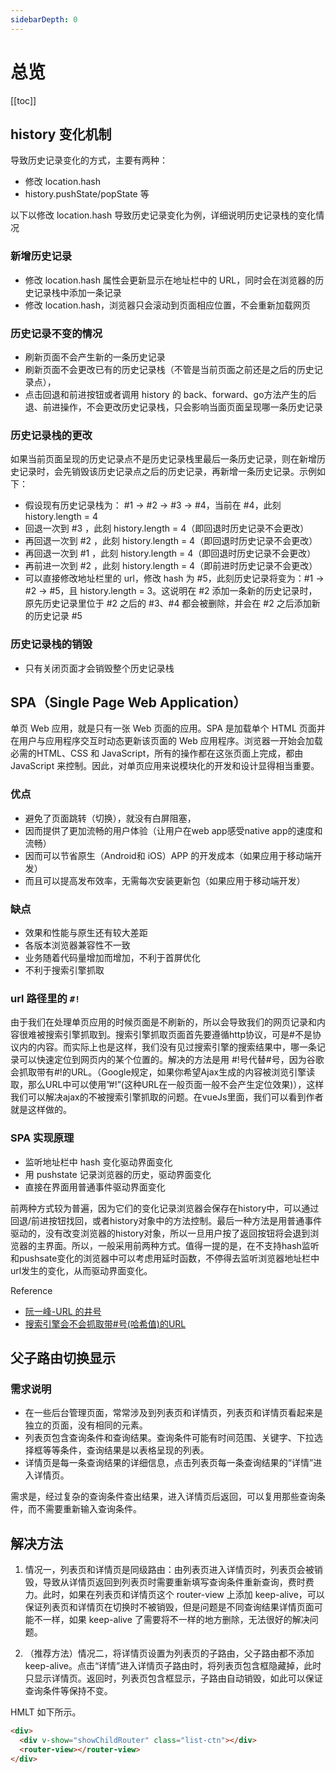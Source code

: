 ```yaml
---
sidebarDepth: 0
---
```


# 总览

[[toc]]

## history 变化机制

导致历史记录变化的方式，主要有两种：

- 修改 location.hash
- history.pushState/popState 等

以下以修改 location.hash 导致历史记录变化为例，详细说明历史记录栈的变化情况

### 新增历史记录

- 修改 location.hash 属性会更新显示在地址栏中的 URL，同时会在浏览器的历史记录栈中添加一条记录
- 修改 location.hash，浏览器只会滚动到页面相应位置，不会重新加载网页

### 历史记录不变的情况

- 刷新页面不会产生新的一条历史记录
- 刷新页面不会更改已有的历史记录栈（不管是当前页面之前还是之后的历史记录点），
- 点击回退和前进按钮或者调用 history 的 back、forward、go方法产生的后退、前进操作，不会更改历史记录栈，只会影响当面页面呈现哪一条历史记录

### 历史记录栈的更改

如果当前页面呈现的历史记录点不是历史记录栈里最后一条历史记录，则在新增历史记录时，会先销毁该历史记录点之后的历史记录，再新增一条历史记录。示例如下：

- 假设现有历史记录栈为： #1 -> #2 -> #3 -> #4，当前在 #4，此刻 history.length = 4
- 回退一次到 #3 ，此刻 history.length = 4（即回退时历史记录不会更改）
- 再回退一次到 #2 ，此刻 history.length = 4（即回退时历史记录不会更改）
- 再回退一次到 #1 ，此刻 history.length = 4（即回退时历史记录不会更改）
- 再前进一次到 #2 ，此刻 history.length = 4（即前进时历史记录不会更改）
- 可以直接修改地址栏里的 url，修改 hash 为 #5，此刻历史记录将变为：#1 -> #2 -> #5，且 history.length = 3。这说明在 #2 添加一条新的历史记录时，原先历史记录里位于 #2 之后的 #3、#4 都会被删除，并会在 #2 之后添加新的历史记录 #5

### 历史记录栈的销毁

- 只有关闭页面才会销毁整个历史记录栈

## SPA（Single Page Web Application）

单页 Web 应用，就是只有一张 Web 页面的应用。SPA 是加载单个 HTML 页面并在用户与应用程序交互时动态更新该页面的 Web 应用程序。浏览器一开始会加载必需的HTML、CSS 和 JavaScript，所有的操作都在这张页面上完成，都由 JavaScript 来控制。因此，对单页应用来说模块化的开发和设计显得相当重要。

### 优点

- 避免了页面跳转（切换），就没有白屏阻塞，
- 因而提供了更加流畅的用户体验（让用户在web app感受native app的速度和流畅）
- 因而可以节省原生（Android和 iOS）APP 的开发成本（如果应用于移动端开发）
- 而且可以提高发布效率，无需每次安装更新包（如果应用于移动端开发）

### 缺点

- 效果和性能与原生还有较大差距
- 各版本浏览器兼容性不一致
- 业务随着代码量增加而增加，不利于首屏优化
- 不利于搜索引擎抓取

### url 路径里的 `#!`

由于我们在处理单页应用的时候页面是不刷新的，所以会导致我们的网页记录和内容很难被搜索引擎抓取到。搜索引擎抓取页面首先要遵循http协议，可是#不是协议内的内容。而实际上也是这样，我们没有见过搜索引擎的搜索结果中，哪一条记录可以快速定位到网页内的某个位置的。解决的方法是用 #!号代替#号，因为谷歌会抓取带有#!的URL。（Google规定，如果你希望Ajax生成的内容被浏览引擎读取，那么URL中可以使用”#!”(这种URL在一般页面一般不会产生定位效果)），这样我们可以解决ajax的不被搜索引擎抓取的问题。在vueJs里面，我们可以看到作者就是这样做的。

### SPA 实现原理

- 监听地址栏中 hash 变化驱动界面变化
- 用 pushstate 记录浏览器的历史，驱动界面变化
- 直接在界面用普通事件驱动界面变化

前两种方式较为普遍，因为它们的变化记录浏览器会保存在history中，可以通过回退/前进按钮找回，或者history对象中的方法控制。最后一种方法是用普通事件驱动的，没有改变浏览器的history对象，所以一旦用户按了返回按钮将会退到浏览器的主界面。所以，一般采用前两种方式。值得一提的是，在不支持hash监听和pushsate变化的浏览器中可以考虑用延时函数，不停得去监听浏览器地址栏中url发生的变化，从而驱动界面变化。

Reference

- [阮一峰-URL 的井号](http://www.ruanyifeng.com/blog/2011/03/url_hash.html)
- [搜索引擎会不会抓取带#号(哈希值)的URL](http://www.admin5.com/article/20130614/509297.shtml)

## 父子路由切换显示

### 需求说明

- 在一些后台管理页面，常常涉及到列表页和详情页，列表页和详情页看起来是独立的页面，没有相同的元素。
- 列表页包含查询条件和查询结果。查询条件可能有时间范围、关键字、下拉选择框等等条件，查询结果是以表格呈现的列表。
- 详情页是每一条查询结果的详细信息，点击列表页每一条查询结果的“详情”进入详情页。

需求是，经过复杂的查询条件查出结果，进入详情页后返回，可以复用那些查询条件，而不需要重新输入查询条件。

## 解决方法

1. 情况一，列表页和详情页是同级路由：由列表页进入详情页时，列表页会被销毁，导致从详情页返回到列表页时需要重新填写查询条件重新查询，费时费力。此时，如果在列表页和详情页这个 router-view 上添加 keep-alive，可以保证列表页和详情页在切换时不被销毁，但是问题是不同查询结果详情页面可能不一样，如果 keep-alive 了需要将不一样的地方删除，无法很好的解决问题。

2. （推荐方法）情况二，将详情页设置为列表页的子路由，父子路由都不添加 keep-alive。点击“详情”进入详情页子路由时，将列表页包含框隐藏掉，此时只显示详情页。返回时，列表页包含框显示，子路由自动销毁，如此可以保证查询条件等保持不变。

HMLT 如下所示。

```html
<div>
  <div v-show="showChildRouter" class="list-ctn"></div>
  <router-view></router-view>
</div>
```
